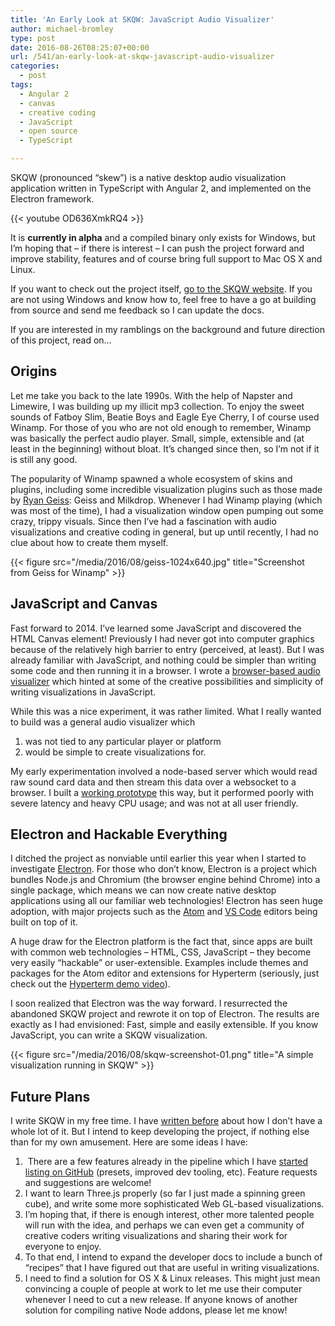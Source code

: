 ```yaml
---
title: 'An Early Look at SKQW: JavaScript Audio Visualizer'
author: michael-bromley
type: post
date: 2016-08-26T08:25:07+00:00
url: /541/an-early-look-at-skqw-javascript-audio-visualizer
categories:
  - post
tags:
  - Angular 2
  - canvas
  - creative coding
  - JavaScript
  - open source
  - TypeScript

---
```

SKQW (pronounced &#8220;skew&#8221;) is a native desktop audio visualization application written in TypeScript with Angular 2, and implemented on the Electron framework.

{{< youtube OD636XmkRQ4 >}}

It is **currently in alpha** and a compiled binary only exists for Windows, but I&#8217;m hoping that &#8211; if there is interest &#8211; I can push the project forward and improve stability, features and of course bring full support to Mac OS X and Linux.

If you want to check out the project itself, [go to the SKQW website][1]. If you are not using Windows and know how to, feel free to have a go at building from source and send me feedback so I can update the docs.

If you are interested in my ramblings on the background and future direction of this project, read on…

## Origins

Let me take you back to the late 1990s. With the help of Napster and Limewire, I was building up my illicit mp3 collection. To enjoy the sweet sounds of Fatboy Slim, Beatie Boys and Eagle Eye Cherry, I of course used Winamp. For those of you who are not old enough to remember, Winamp was basically the perfect audio player. Small, simple, extensible and (at least in the beginning) without bloat. It&#8217;s changed since then, so I&#8217;m not if it is still any good.

The popularity of Winamp spawned a whole ecosystem of skins and plugins, including some incredible visualization plugins such as those made by [Ryan Geiss][2]: Geiss and Milkdrop. Whenever I had Winamp playing (which was most of the time), I had a visualization window open pumping out some crazy, trippy visuals. Since then I&#8217;ve had a fascination with audio visualizations and creative coding in general, but up until recently, I had no clue about how to create them myself.

{{< figure src="/media/2016/08/geiss-1024x640.jpg" title="Screenshot from Geiss for Winamp" >}}

## JavaScript and Canvas

Fast forward to 2014. I&#8217;ve learned some JavaScript and discovered the HTML Canvas element! Previously I had never got into computer graphics because of the relatively high barrier to entry (perceived, at least). But I was already familiar with JavaScript, and nothing could be simpler than writing some code and then running it in a browser. I wrote a [browser-based audio visualizer][3] which hinted at some of the creative possibilities and simplicity of writing visualizations in JavaScript.

While this was a nice experiment, it was rather limited. What I really wanted to build was a general audio visualizer which

  1. was not tied to any particular player or platform
  2. would be simple to create visualizations for.

My early experimentation involved a node-based server which would read raw sound card data and then stream this data over a websocket to a browser. I built a [working prototype][4] this way, but it performed poorly with severe latency and heavy CPU usage; and was not at all user friendly.

## Electron and Hackable Everything

I ditched the project as nonviable until earlier this year when I started to investigate [Electron][5]. For those who don&#8217;t know, Electron is a project which bundles Node.js and Chromium (the browser engine behind Chrome) into a single package, which means we can now create native desktop applications using all our familiar web technologies! Electron has seen huge adoption, with major projects such as the [Atom][6] and [VS Code][7] editors being built on top of it.

A huge draw for the Electron platform is the fact that, since apps are built with common web technologies &#8211; HTML, CSS, JavaScript &#8211; they become very easily &#8220;hackable&#8221; or user-extensible. Examples include themes and packages for the Atom editor and extensions for Hyperterm (seriously, just check out the [Hyperterm demo video][8]).

I soon realized that Electron was the way forward. I resurrected the abandoned SKQW project and rewrote it on top of Electron. The results are exactly as I had envisioned: Fast, simple and easily extensible. If you know JavaScript, you can write a SKQW visualization.

{{< figure src="/media/2016/08/skqw-screenshot-01.png" title="A simple visualization running in SKQW" >}}

## Future Plans

I write SKQW in my free time. I have [written before][9] about how I don&#8217;t have a whole lot of it. But I intend to keep developing the project, if nothing else than for my own amusement. Here are some ideas I have:

  1.  There are a few features already in the pipeline which I have [started listing on GitHub][10] (presets, improved dev tooling, etc). Feature requests and suggestions are welcome!
  2. I want to learn Three.js properly (so far I just made a spinning green cube), and write some more sophisticated Web GL-based visualizations.
  3. I&#8217;m hoping that, if there is enough interest, other more talented people will run with the idea, and perhaps we can even get a community of creative coders writing visualizations and sharing their work for everyone to enjoy.
  4. To that end, I intend to expand the developer docs to include a bunch of &#8220;recipes&#8221; that I have figured out that are useful in writing visualizations.
  5. I need to find a solution for OS X & Linux releases. This might just mean convincing a couple of people at work to let me use their computer whenever I need to cut a new release. If anyone knows of another solution for compiling native Node addons, please let me know!

 [1]: http://michaelbromley.github.io/skqw/
 [2]: http://www.geisswerks.com/
 [3]: https://github.com/michaelbromley/soundcloud-visualizer
 [4]: https://github.com/michaelbromley/skqw/tree/5dc5ace0ba4e6aa3d673516ecc3092907057519c
 [5]: http://electron.atom.io/
 [6]: https://atom.io/
 [7]: https://code.visualstudio.com/
 [8]: https://hyperterm.org/
 [9]: http://www.michaelbromley.co.uk/blog/529/why-i-havent-fixed-your-issue-yet
 [10]: https://github.com/michaelbromley/skqw/issues